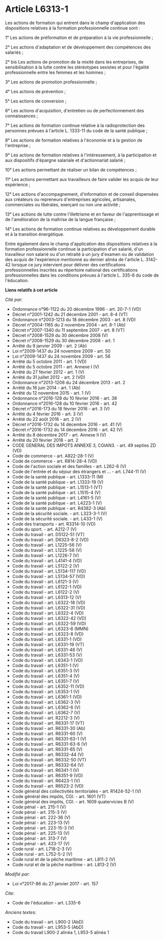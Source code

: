 # Article L6313-1

Les actions de formation qui entrent dans le champ d'application des dispositions relatives à la formation professionnelle
continue sont : 

1° Les actions de préformation et de préparation à la vie professionnelle ; 

2° Les actions d'adaptation et de développement des compétences des salariés ; 

2° bis Les actions de promotion de la mixité dans les entreprises, de sensibilisation à la lutte contre les stéréotypes
sexistes et pour l'égalité professionnelle entre les femmes et les hommes ; 

3° Les actions de promotion professionnelle ; 

4° Les actions de prévention ; 

5° Les actions de conversion ; 

6° Les actions d'acquisition, d'entretien ou de perfectionnement des connaissances ; 

7° Les actions de formation continue relative à la radioprotection des personnes prévues à l'article L. 1333-11 du code de la
santé publique ; 

8° Les actions de formation relatives à l'économie et à la gestion de l'entreprise ; 

9° Les actions de formation relatives à l'intéressement, à la participation et aux dispositifs d'épargne salariale et
d'actionnariat salarié ; 

10° Les actions permettant de réaliser un bilan de compétences ; 

11° Les actions permettant aux travailleurs de faire valider les acquis de leur expérience ; 

12° Les actions d'accompagnement, d'information et de conseil dispensées aux créateurs ou repreneurs d'entreprises agricoles,
artisanales, commerciales ou libérales, exerçant ou non une activité ; 

13° Les actions de lutte contre l'illettrisme et en faveur de l'apprentissage et de l'amélioration de la maîtrise de la
langue française ;

14° Les actions de formation continue relatives au développement durable et à la transition énergétique. 

Entre également dans le champ d'application des dispositions relatives à la formation professionnelle continue la
participation d'un salarié, d'un travailleur non salarié ou d'un retraité à un jury d'examen ou de validation des acquis de
l'expérience mentionné au dernier alinéa de l'article L. 3142-42 lorsque ce jury intervient pour délivrer des certifications
professionnelles inscrites au répertoire national des certifications professionnelles dans les conditions prévues à l'article
L. 335-6 du code de l'éducation.

**Liens relatifs à cet article**

_Cité par_:

  - Ordonnance n°96-1122 du 20 décembre 1996 - art. 20-7-1 (VD)
  - Décret n°2001-1242 du 21 décembre 2001 - art. 8-4 (VT)
  - Ordonnance n°2003-1213 du 18 décembre 2003 - art. 8 (VD)
  - Décret n°2004-1165 du 2 novembre 2004 - art. 8-1 (Ab)
  - Décret n°2007-1340 du 11 septembre 2007 - art. 8 (VT)
  - Décret n°2008-1529 du 30 décembre 2008 (V)
  - Décret n°2008-1529 du 30 décembre 2008 - art. 1
  - Arrêté du 9 janvier 2009 - art. 2 (Ab)
  - Loi n°2009-1437 du 24 novembre 2009 - art. 50
  - Loi n°2009-1437 du 24 novembre 2009 - art. 56
  - Arrêté du 5 octobre 2011 - art. 1 (VD)
  - Arrêté du 5 octobre 2011 - art. Annexe I (V)
  - Arrêté du 27 février 2012 - art. 1 (V)
  - Arrêté du 31 juillet 2012 - art. 2 (VD)
  - Ordonnance n°2013-1208 du 24 décembre 2013 - art. 2
  - Arrêté du 16 juin 2014 - art. 1 (Ab)
  - Arrêté du 12 novembre 2015 - art. 1 (V)
  - Ordonnance n°2016-128 du 10 février 2016 - art. 38
  - Ordonnance n°2016-128 du 10 février 2016 - art. 42
  - Décret n°2016-173 du 18 février 2016 - art. 3 (V)
  - Arrêté du 4 février 2016 - art. 3 (V)
  - Arrêté du 22 août 2016 - art. 2 (V)
  - Décret n°2016-1732 du 14 décembre 2016 - art. 41 (V)
  - Décret n°2016-1732 du 14 décembre 2016 - art. 42 (V)
  - Arrêté du 8 décembre 2017 - art. Annexe II (V)
  - Arrêté du 20 février 2018 - art. 2
  - CODE GENERAL DES IMPOTS ANNEXE 3, CGIAN3. - art. 49 septies ZD (VD)
  - Code de commerce - art. A822-28-1 (V)
  - Code de commerce - art. R814-28-4 (VD)
  - Code de l'action sociale et des familles - art. L262-6 (V)
  - Code de l'entrée et du séjour des étrangers et ... - art. L744-11 (V)
  - Code de la santé publique - art. L1333-11 (M)
  - Code de la santé publique - art. L1333-19 (V)
  - Code de la santé publique - art. L1513-1 (VT)
  - Code de la santé publique - art. L1515-4 (V)
  - Code de la santé publique - art. L4161-5 (V)
  - Code de la santé publique - art. L4223-1 (V)
  - Code de la santé publique - art. R4382-3 (Ab)
  - Code de la sécurité sociale. - art. L323-3-1 (V)
  - Code de la sécurité sociale. - art. L433-1 (V)
  - Code des transports - art. R3314-10 (VD)
  - Code du sport. - art. A212-7 (V)
  - Code du travail - art. D5122-51 (VT)
  - Code du travail - art. D6323-8-2 (VD)
  - Code du travail - art. L1225-56 (V)
  - Code du travail - art. L1225-58 (V)
  - Code du travail - art. L1226-7 (V)
  - Code du travail - art. L4141-4 (VD)
  - Code du travail - art. L5122-2 (V)
  - Code du travail - art. L5134-117 (VD)
  - Code du travail - art. L5134-57 (VD)
  - Code du travail - art. L6121-3 (V)
  - Code du travail - art. L6122-1 (VD)
  - Code du travail - art. L6122-2 (V)
  - Code du travail - art. L6313-12 (V)
  - Code du travail - art. L6322-18 (VD)
  - Code du travail - art. L6322-31 (VD)
  - Code du travail - art. L6322-4 (VD)
  - Code du travail - art. L6322-42 (VD)
  - Code du travail - art. L6322-59 (VD)
  - Code du travail - art. L6323-6 (MMN)
  - Code du travail - art. L6323-8 (VD)
  - Code du travail - art. L6331-1 (VD)
  - Code du travail - art. L6331-19 (VT)
  - Code du travail - art. L6331-48 (V)
  - Code du travail - art. L6331-53 (V)
  - Code du travail - art. L6343-1 (VD)
  - Code du travail - art. L6351-1 (V)
  - Code du travail - art. L6351-3 (V)
  - Code du travail - art. L6351-4 (V)
  - Code du travail - art. L6351-7 (V)
  - Code du travail - art. L6352-11 (VD)
  - Code du travail - art. L6353-1 (V)
  - Code du travail - art. L6361-1 (VD)
  - Code du travail - art. L6362-3 (V)
  - Code du travail - art. L6362-6 (V)
  - Code du travail - art. L6362-7 (V)
  - Code du travail - art. R2212-3 (V)
  - Code du travail - art. R6331-17 (VT)
  - Code du travail - art. R6331-30 (Ab)
  - Code du travail - art. R6331-60 (V)
  - Code du travail - art. R6331-63-1 (V)
  - Code du travail - art. R6331-63-6 (V)
  - Code du travail - art. R6331-65 (V)
  - Code du travail - art. R6332-44 (V)
  - Code du travail - art. R6332-50 (VT)
  - Code du travail - art. R6332-64 (V)
  - Code du travail - art. R6341-1 (V)
  - Code du travail - art. R6351-9 (VD)
  - Code du travail - art. R6423-1 (V)
  - Code du travail - art. R6523-2 (VD)
  - Code général des collectivités territoriales - art. R1424-52-1 (V)
  - Code général des impôts, CGI. - art. 1601 (VT)
  - Code général des impôts, CGI. - art. 1609 quatervicies B (V)
  - Code pénal - art. 215-1 (V)
  - Code pénal - art. 215-3 (V)
  - Code pénal - art. 222-36 (V)
  - Code pénal - art. 223-13 (V)
  - Code pénal - art. 223-15-3 (V)
  - Code pénal - art. 225-13 (V)
  - Code pénal - art. 313-7 (V)
  - Code pénal - art. 433-17 (V)
  - Code rural - art. L718-2-3 (V)
  - Code rural - art. L752-5-2 (V)
  - Code rural et de la pêche maritime - art. L811-2 (V)
  - Code rural et de la pêche maritime - art. L813-2 (V)

_Modifié par_:

  - Loi n°2017-86 du 27 janvier 2017 - art. 157

_Cite_:

  - Code de l'éducation - art. L335-6

_Anciens textes_:

  - Code du travail - art. L900-2 (AbD)
  - Code du travail - art. L953-5 (AbD)
  - Code du travail L900-2 alinéa 1, L953-5 alinéa 1
